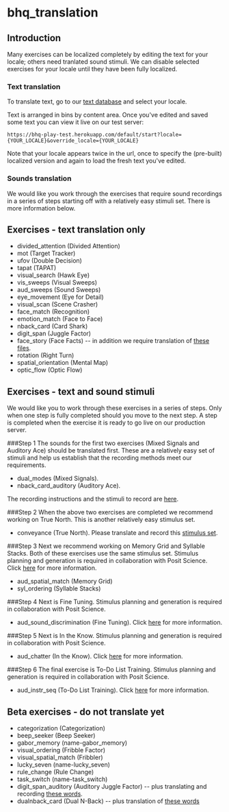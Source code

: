 bhq_translation
===============

## Introduction
Many exercises can be localized completely by editing the text for your locale; others need tranlated sound stimuli. We can disable selected exercises for your locale until they have been fully localized.

### Text translation
To translate text, go to our [text database](https://tra:vame4uFA@tra.cloudant.com/rfm_loc/_design/rfm_loc/index.html#) and select your locale.

Text is arranged in bins by content area. Once you've edited and saved some text you can view it live on our test server:

	https://bhq-play-test.herokuapp.com/default/start?locale={YOUR_LOCALE}&override_locale={YOUR_LOCALE}
	
Note that your locale appears twice in the url, once to specify the (pre-built) localized version and again to load the fresh text you've edited.

### Sounds translation
We would like you work through the exercises that require sound recordings in a series of steps starting off with a relatively easy stimuli set. There is more information below. 

## Exercises - text translation only

* divided_attention (Divided Attention)
* mot (Target Tracker)
* ufov (Double Decision)
* tapat (TAPAT)
* visual_search (Hawk Eye)
* vis_sweeps (Visual Sweeps)
* aud_sweeps (Sound Sweeps)
* eye_movement (Eye for Detail)
* visual_scan (Scene Crasher)
* face_match (Recognition)
* emotion_match (Face to Face)
* nback_card (Card Shark)
* digit_span (Juggle Factor)
* face_story (Face Facts) -- in addition we require translation of [these files](face_story).
* rotation (Right Turn)
* spatial_orientation (Mental Map)
* optic_flow (Optic Flow)


## Exercises - text and sound stimuli
We would like you to work through these exercises in a series of steps. Only when one step is fully completed should you move to the next step. A step is completed when the exercise it is ready to go live on our production server. 

###Step 1 
The sounds for the first two exercises (Mixed Signals and Auditory Ace) should be translated first. These are a relatively easy set of stimuli and help us establish that the recording methods meet our requirements. 
* dual_modes (Mixed Signals). 
* nback_card_auditory (Auditory Ace).  

The recording instructions and the stimuli to record are [here](easy_translations.md).  

###Step 2 
When the above two exercises are completed we recommend working on True North. This is another relatively easy stimulus set.  
* conveyance (True North). Please translate and record this [stimulus set](conveyance.md).

###Step 3
Next we recommend working on Memory Grid and Syllable Stacks. Both of these exercises use the same stimulus set. Stimulus planning and generation is required in collaboration with Posit Science. Click [here](misrp.md) for more information.
* aud_spatial_match (Memory Grid)
* syl_ordering (Syllable Stacks)

###Step 4 
Next is Fine Tuning. Stimulus planning and generation is required in collaboration with Posit Science. 
* aud_sound_discrimination (Fine Tuning). Click [here](tua.md) for more information.

###Step 5
Next is In the Know. Stimulus planning and generation is required in collaboration with Posit Science.
*  aud_chatter (In the Know). Click [here](chatter.md) for more information.

###Step 6
The final exercise is To-Do List Training. Stimulus planning and generation is required in collaboration with Posit Science.
* aud_instr_seq (To-Do List Training). Click [here](lad.m) for more information.

## Beta exercises  - do not translate yet
*  categorization (Categorization)
*  beep_seeker (Beep Seeker)
*  gabor_memory (name-gabor_memory)
*  visual_ordering (Fribble Factor)
*  visual_spatial_match (Fribbler)
*  lucky_seven (name-lucky_seven)
*  rule_change (Rule Change)
*  task_switch (name-task_switch)
*  digit_span_auditory (Auditory Juggle Factor)
 -- plus translating and recording [these words](digit_span_auditory.md). 
*  dualnback_card (Dual N-Back)
 -- plus translation of [these words](auditory_ace.md) 














